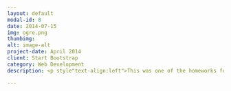 ```yaml
---
layout: default
modal-id: 8
date: 2014-07-15
img: ogre.png
thumbimg:
alt: image-alt
project-date: April 2014
client: Start Bootstrap
category: Web Development
description: <p style"text-align:left">This was one of the homeworks for 3D game class in NTUST. In this homework,we were tasked with setting up a chain of events of objects interact with each other and simulate it with a physics engine. We used Ogre3D for rendering the scene and Bullet Physics Library for simulating object physics. We also implemented water reflection and water waves with custom shaders.</br>The events are:</br>1.Wheel falling on a ramp from sky.</br>2.Wheel hits a tree and causes an apple to fall.</br>3.The apple lands on a button, activating the excavator.</br>4.The excavator was magnified by a mysterious machine.</br>5.Magnified excavator pushes a rocket to launch pad.</br>6.The launch pad launches the rocket.</br>7.The rocket flies back to start, exploding into a new wheel, and starts the chain of events again.</br>Below is the events in action.</p></br></br><iframe width="560" height="315" src="https://www.youtube.com/embed/I2-LNI1SkkU" frameborder="0" allowfullscreen></iframe><p style"text-align:left">Tools used:</br> - Visual Studio</br> - Ogre3D</br> - Bullet Physics Library</br> - Maya</br> - Some assets downloaded from internet.</p>

---
```

